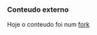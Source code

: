 ### Conteudo externo
Hoje o conteudo foi num [fork]('https://github.com/lucasbaq/exercise-pokedex-state/edit/pokedex-state/README.md')

